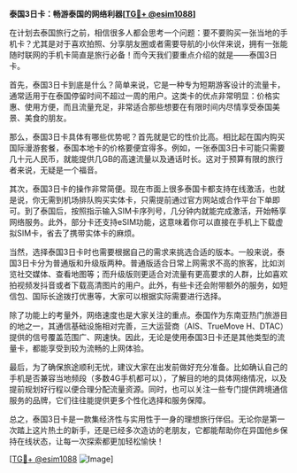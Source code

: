 **泰国3日卡：畅游泰国的网络利器[[TG💪+ @esim1088](https://t.me/s/esim1088)]**

在计划去泰国旅行之前，相信很多人都会思考一个问题：要不要购买一张当地的手机卡？尤其是对于喜欢拍照、分享朋友圈或者需要导航的小伙伴来说，拥有一张能随时联网的手机卡简直是旅行必备！而今天我们要重点介绍的就是——泰国3日卡。

首先，泰国3日卡到底是什么？简单来说，它是一种专为短期游客设计的流量卡，通常适用于在泰国停留时间不超过一周的用户。这类卡的优点非常明显：价格实惠、使用方便，而且流量充足，非常适合那些想要在有限时间内尽情享受泰国美景、美食的朋友。

那么，泰国3日卡具体有哪些优势呢？首先就是它的性价比高。相比起在国内购买国际漫游套餐，泰国本地卡的价格要便宜得多。例如，一张泰国3日卡可能只需要几十元人民币，就能提供几GB的高速流量以及通话时长。这对于预算有限的旅行者来说，无疑是一个福音。

其次，泰国3日卡的操作非常简便。现在市面上很多泰国卡都支持在线激活，也就是说，你无需到机场排队购买实体卡，只需提前通过官方网站或合作平台下单即可。到了泰国后，按照指示输入SIM卡序列号，几分钟内就能完成激活，开始畅享网络服务。此外，部分卡还支持eSIM功能，这意味着你可以直接在手机上下载虚拟SIM卡，省去了携带实体卡的麻烦。

当然，选择泰国3日卡时也需要根据自己的需求来挑选合适的版本。一般来说，泰国3日卡分为普通版和升级版两种。普通版适合日常上网需求不高的旅客，比如浏览社交媒体、查看地图等；而升级版则更适合对流量有更高要求的人群，比如喜欢拍视频发抖音或者下载高清图片的用户。此外，有些卡还会附带额外的服务，如短信包、国际长途拨打优惠等，大家可以根据实际需要进行选择。

除了功能上的考量外，网络速度也是大家关注的重点。泰国作为东南亚热门旅游目的地之一，其通信基础设施相对完善，三大运营商（AIS、TrueMove H、DTAC）提供的信号覆盖范围广、网速快。因此，无论是使用泰国3日卡还是其他类型的流量卡，都能享受到较为流畅的上网体验。

最后，为了确保旅途顺利无忧，建议大家在出发前做好充分准备。比如确认自己的手机是否兼容当地频段（多数4G手机都可以），了解目的地的具体网络情况，以及提前规划好行程以便合理分配流量资源。同时，也可以关注一些专门提供跨境通信服务的品牌，它们往往能提供更多个性化选择和服务保障。

总之，泰国3日卡是一款集经济性与实用性于一身的理想旅行伴侣。无论你是第一次踏上这片热土的新手，还是已经多次造访的老朋友，它都能帮助你在异国他乡保持在线状态，让每一次探索都更加轻松愉快！

[[TG💪+ @esim1088](https://t.me/s/esim1088) ![Image](https://i.postimg.cc/4NQfJmqS/Snipaste-2025-05-13-00-14-12.png)]
